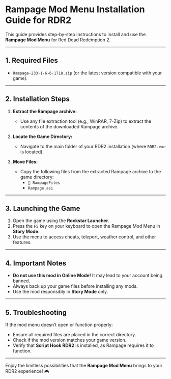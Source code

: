 # Rampage Mod Menu Installation Guide for RDR2

This guide provides step-by-step instructions to install and use the **Rampage Mod Menu** for Red Dead Redemption 2.

---

## 1. Required Files
- `Rampage-233-1-6-6-1718.zip` (or the latest version compatible with your game).

---

## 2. Installation Steps
1. **Extract the Rampage archive:**
   - Use any file extraction tool (e.g., WinRAR, 7-Zip) to extract the contents of the downloaded Rampage archive.

2. **Locate the Game Directory:**
   - Navigate to the main folder of your RDR2 installation (where `RDR2.exe` is located).

3. **Move Files:**
   - Copy the following files from the extracted Rampage archive to the game directory:
     - `📂 RampageFiles`
     - `Rampage.asi`

---

## 3. Launching the Game
1. Open the game using the **Rockstar Launcher**.
2. Press the `F5` key on your keyboard to open the Rampage Mod Menu in **Story Mode**.
3. Use the menu to access cheats, teleport, weather control, and other features.

---

## 4. Important Notes
- **Do not use this mod in Online Mode!** It may lead to your account being banned.
- Always back up your game files before installing any mods.
- Use the mod responsibly in **Story Mode** only.

---

## 5. Troubleshooting
If the mod menu doesn’t open or function properly:
- Ensure all required files are placed in the correct directory.
- Check if the mod version matches your game version.
- Verify that **Script Hook RDR2** is installed, as Rampage requires it to function.

---

Enjoy the limitless possibilities that the **Rampage Mod Menu** brings to your RDR2 experience! 🎮
